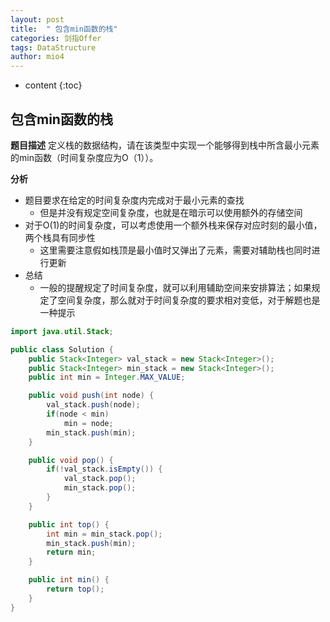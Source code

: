 ```yaml
---
layout: post
title:  " 包含min函数的栈"
categories: 剑指Offer  
tags: DataStructure
author: mio4
---
```


* content
{:toc}








## 包含min函数的栈

**题目描述**
定义栈的数据结构，请在该类型中实现一个能够得到栈中所含最小元素的min函数（时间复杂度应为O（1））。

**分析**

 - 题目要求在给定的时间复杂度内完成对于最小元素的查找
   - 但是并没有规定空间复杂度，也就是在暗示可以使用额外的存储空间
 - 对于O(1)的时间复杂度，可以考虑使用一个额外栈来保存对应时刻的最小值，两个栈具有同步性
   - 这里需要注意假如栈顶是最小值时又弹出了元素，需要对辅助栈也同时进行更新
 - 总结
   - 一般的提醒规定了时间复杂度，就可以利用辅助空间来安排算法；如果规定了空间复杂度，那么就对于时间复杂度的要求相对变低，对于解题也是一种提示  



```java 
import java.util.Stack;

public class Solution {
	public Stack<Integer> val_stack = new Stack<Integer>();
	public Stack<Integer> min_stack = new Stack<Integer>();
	public int min = Integer.MAX_VALUE;

	public void push(int node) {
		val_stack.push(node);
		if(node < min)
			min = node;
		min_stack.push(min);
	}

	public void pop() {
		if(!val_stack.isEmpty()) {
			val_stack.pop();
			min_stack.pop();
		}
	}

	public int top() {
		int min = min_stack.pop();
		min_stack.push(min);
		return min;
	}

	public int min() {
		return top();
	}
}

```